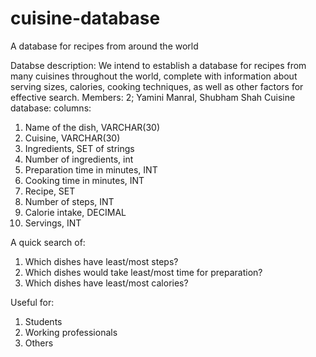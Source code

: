 # cuisine-database
A database for recipes from around the world

Databse description:
We intend to establish a database for recipes from many cuisines throughout the world, complete with information about serving sizes, calories, cooking techniques, as well as other factors for effective search.
Members: 2; Yamini Manral, Shubham Shah
Cuisine database: columns:
1.	Name of the dish, VARCHAR(30)
2.	Cuisine, VARCHAR(30)
3.	Ingredients, SET of strings
4.	Number of ingredients, int
5.	Preparation time in minutes, INT
6.	Cooking time in minutes, INT
7.	Recipe, SET
8.	Number of steps, INT
9.	Calorie intake, DECIMAL
10.	Servings, INT

A quick search of:
1.	Which dishes have least/most steps?
2.	Which dishes would take least/most time for preparation?
3.	Which dishes have least/most calories?

Useful for:
1.	Students
2.	Working professionals
3.	Others
